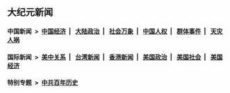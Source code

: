 ## 大纪元新闻

#### 中国新闻 &nbsp;>&nbsp; [中国经济](indexes/ncid283/README.md?04281645) &nbsp;| &nbsp; [大陆政治](indexes/ncid277/README.md?04281645) &nbsp;| &nbsp; [社会万象](indexes/ncid282/README.md?04281645) &nbsp;| &nbsp; [中国人权](indexes/ncid278/README.md?04281645) &nbsp;| &nbsp; [群体事件](indexes/ncid279/README.md?04281645) &nbsp;| &nbsp; [天灾人祸](indexes/ncid280/README.md?04281645)

#### 国际新闻 &nbsp;>&nbsp; [美中关系](indexes/nf1412576/README.md?04281645) &nbsp;| &nbsp; [台湾新闻](indexes/ncid1349361/README.md?04281645) &nbsp;| &nbsp; [香港新闻](indexes/ncid1349362/README.md?04281645) &nbsp;| &nbsp; [美国政治](indexes/ncid1078159/README.md?04281645) &nbsp;| &nbsp; [美国社会](indexes/ncid1078160/README.md?04281645) &nbsp;| &nbsp; [美国经济](indexes/ncid1078158/README.md?04281645)

#### 特别专题 &nbsp;>&nbsp; [中共百年历史](https://github.com/easy2view/epoch-special/blob/master/README.md?04281645)  

